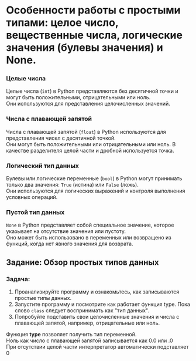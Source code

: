 # Особенности работы с простыми типами: целое число, вещественные числа, логические значения (булевы значения) и None.

### Целые числа
Целые числа (`int`) в Python представляются без десятичной точки и могут быть положительными, отрицательными или ноль.  
Они используются для представления целочисленных значений.

### Числа с плавающей запятой
Числа с плавающей запятой (`float`) в Python используются для представления чисел с десятичной точкой.  
Они могут быть положительными или отрицательными или ноль. В качестве разделителя целой части и дробной используется точка.

### Логический тип данных
Булевы или логические переменные (`bool`) в Python могут принимать только два значения: `True` (истина) или `False` (ложь).  
Они используются для логических выражений и контроля выполнения условных операций.

### Пустой тип данных
`None` в Python представляет собой специальное значение, которое указывает на отсутствие значения или пустоту.  
Оно может быть использовано в переменных или возвращено из функций, когда нет явного значения для возврата.

## Задание: Обзор простых типов данных

### Задача:
1. Проанализируйте программу и ознакомьтесь, как записываются простые типы данных.
2. Запустите программу и посмотрите как работает функция type. Пока слово `class` следует воспринимать как "тип данных".
3. Попробуйте подставить свои целочисленные значения и числа с плавающей запятой, например, отрицательные или ноль.

<div class="hint">
  Функция <b>type</b> позволяет получить тип переменной.
</div>

<div class="hint">
  Ноль как число с плавающей запятой записывается как 0.0 или .0<br>
  При отсутствии целой части интерпретатор автоматически подставляет 0
</div>
